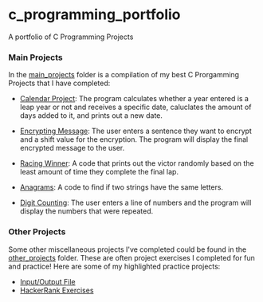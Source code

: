 # c_programming_portfolio
A portfolio of C Programming Projects


### Main Projects
In the [main_projects](https://github.com/TenaCity23/c_programming/tree/main/main_projects) folder is a compilation of my best C Prorgamming Projects that I have completed:

* [Calendar Project](https://github.com/TenaCity23/c_programming/blob/main/main_projects/calendar.c): The program calculates whether a year entered is a leap year or not and receives a specific date, caluclates the amount of days added to it, and prints out a new date.

* [Encrypting Message](https://github.com/TenaCity23/c_programming/blob/main/main_projects/encrypting_message.c): The user enters a sentence they want to encrypt and a shift value for the encryption. The program will display the final encrypted message to the user.

* [Racing Winner](https://github.com/TenaCity23/c_programming/blob/main/main_projects/race.c): A code that prints out the victor randomly based on the least amount of time they complete the final lap. 

* [Anagrams](https://github.com/TenaCity23/c_programming/blob/main/main_projects/anagram.c): A code to find if two strings have the same letters.

* [Digit Counting](https://github.com/TenaCity23/c_programming/blob/main/main_projects/digit_occurances.c): The user enters a line of numbers and the program will display the numbers that were repeated.


### Other Projects
Some other miscellaneous projects I've completed could be found in the [other_projects](https://github.com/TenaCity23/c_programming/tree/main/other_projects) folder. These are often project exercises I completed for fun and practice! Here are some of my highlighted practice projects:

* [Input/Output File](https://github.com/TenaCity23/c_programming/tree/main/other_projects/iofile)
* [HackerRank Exercises](https://github.com/TenaCity23/c_programming/tree/main/other_projects/HackerRank)
